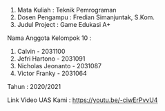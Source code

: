 1. Mata Kuliah : Teknik Pemrograman
2. Dosen Pengampu : Fredian Simanjuntak, S.Kom.
3. Judul Project : Game Edukasi A+

Nama Anggota Kelompok 10 :
1. Calvin - 2031100
2. Jefri Hartono - 2031091
3. Nicholas Jeonanto - 2031087
4. Victor Franky - 2031064

Tahun : 2020/2021

Link Video UAS Kami : https://youtu.be/-ciwErPvvU4
